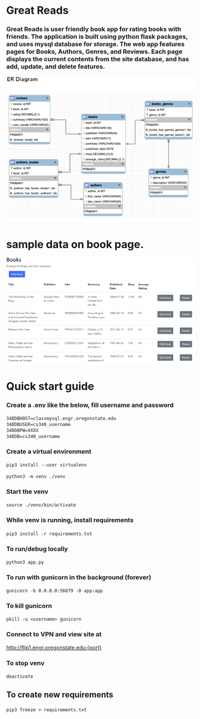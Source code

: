 # Great Reads

### Great Reads is user friendly book app for rating books with friends. The application is built using python flask packages, and uses mysql database for storage. The web app features pages for Books, Authors, Genres, and Reviews. Each page displays the current contents from the site database, and has add, update, and delete features. 

 ![alt text](https://github.com/spencerlwahlstrom/greatreads/blob/main/ERD.PNG)
 
 # sample data on book page.
 
 
 ![alt text](https://github.com/spencerlwahlstrom/greatreads/blob/main/books.PNG)

# Quick start guide

### Create a .env like the below, fill username and password
```
340DBHOST=classmysql.engr.oregonstate.edu
340DBUSER=cs340_username
340DBPW=XXXX
340DB=cs340_username
```

### Create a virtual environment

`pip3 install --user virtualenv`

`python3 -m venv ./venv`

### Start the venv
`source ./venv/bin/activate`

### While venv is running, install requirements
`pip3 install -r requirements.txt`

### To run/debug locally
`python3 app.py`

### To run with gunicorn in the background (forever)
`gunicorn -b 0.0.0.0:56879 -D app:app`

### To kill gunicorn
`pkill -u <username> gunicorn`

### Connect to VPN and view site at 
http://flip1.engr.oregonstate.edu:{port}

### To stop venv
`deactivate`

## To create new requirements
`pip3 freeze > requirements.txt`
